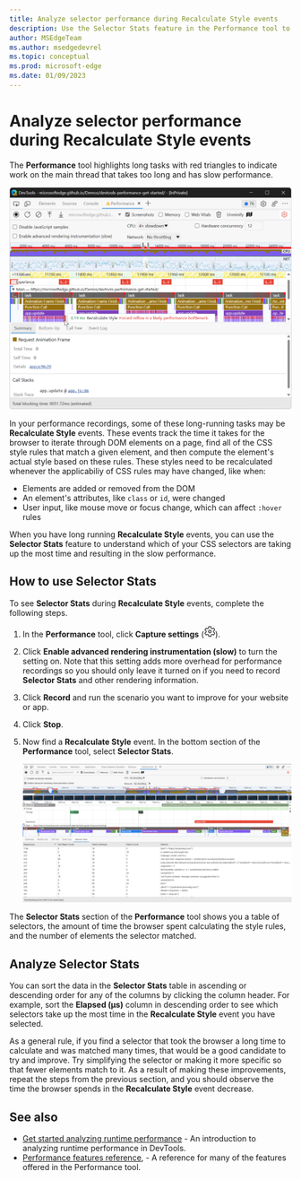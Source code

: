 ```yaml
---
title: Analyze selector performance during Recalculate Style events
description: Use the Selector Stats feature in the Performance tool to understand which of your CSS selectors are taking up the most time during Recalculate Style events.
author: MSEdgeTeam
ms.author: msedgedevrel
ms.topic: conceptual
ms.prod: microsoft-edge
ms.date: 01/09/2023
---
```

# Analyze selector performance during Recalculate Style events

The **Performance** tool highlights long tasks with red triangles to indicate work on the main thread that takes too long and has slow performance.  

![Long Task indicators for events on the main thread with slow performance](../media/evaluate-performance-performance-animation-frame-fired.msft.png)

In your performance recordings, some of these long-running tasks may be **Recalculate Style** events.  These events track the time it takes for the browser to iterate through DOM elements on a page, find all of the CSS style rules that match a given element, and then compute the element's actual style based on these rules.  These styles need to be recalculated whenever the applicabiliy of CSS rules may have changed, like when:

- Elements are added or removed from the DOM
- An element's attributes, like `class` or `id`, were changed
- User input, like mouse move or focus change, which can affect `:hover` rules

When you have long running **Recalculate Style** events, you can use the **Selector Stats** feature to understand which of your CSS selectors are taking up the most time and resulting in the slow performance.

## How to use Selector Stats

To see **Selector Stats** during **Recalculate Style** events, complete the following steps.

1. In the **Performance** tool, click **Capture settings** (![Capture settings icon](../media/capture-settings-icon.msft.png)).

1. Click **Enable advanced rendering instrumentation (slow)** to turn the setting on. Note that this setting adds more overhead for performance recordings so you should only leave it turned on if you need to record **Selector Stats** and other rendering information.
 
1. Click **Record** and run the scenario you want to improve for your website or app.

1. Click **Stop**.

1. Now find a **Recalculate Style** event. In the bottom section of the **Performance** tool, select **Selector Stats**.

   ![Selector Stats in the Performance tool.](images/performance-tool-selector-stats.png)
 
The **Selector Stats** section of the **Performance** tool shows you a table of selectors, the amount of time the browser spent calculating the style rules, and the number of elements the selector matched.

## Analyze Selector Stats

You can sort the data in the **Selector Stats** table in ascending or descending order for any of the columns by clicking the column header.  For example, sort the **Elapsed (µs)** column in descending order to see which selectors take up the most time in the **Recalculate Style** event you have selected.

As a general rule, if you find a selector that took the browser a long time to calculate and was matched many times, that would be a good candidate to try and improve.  Try simplifying the selector or making it more specific so that fewer elements match to it.  As a result of making these improvements, repeat the steps from the previous section, and you should observe the time the browser spends in the **Recalculate Style** event decrease.

<!-- ====================================================================== -->
## See also

* [Get started analyzing runtime performance](index.md) - An introduction to analyzing runtime performance in DevTools.
* [Performance features reference](reference.md), - A reference for many of the features offered in the Performance tool.
<!-- TO-DO, add link to Patrick's blog post -->